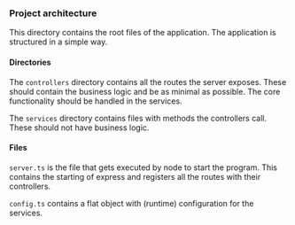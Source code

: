 ### Project architecture

This directory contains the root files of the application.
The application is structured in a simple way.

#### Directories

The `controllers` directory contains all the routes the server exposes. These should contain the business logic and be as minimal as possible. The core functionality should be handled in the services.

The `services` directory contains files with methods the controllers call. These should not have business logic.

#### Files

`server.ts` is the file that gets executed by node to start the program. This contains the starting of express and registers all the routes with their controllers.

`config.ts` contains a flat object with (runtime) configuration for the services.

